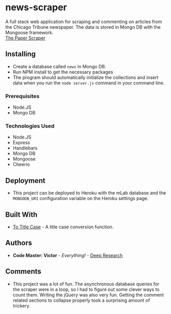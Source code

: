 # news-scraper

A full stack web application for scraping and commenting on articles from the Chicago Tribune newspaper. The data is stored in Mongo DB with the Mongoose framework.  
[The Paper Scraper](https://the-paper-scraper.herokuapp.com/)

## Installing

* Create a database called `news` in Mongo DB.
* Run NPM install to get the necessary packages
* The program should automatically initialize the collections and insert data when you run the `node server.js` command in your command line.

### Prerequisites

* Node.JS
* Mongo DB

### Technologies Used

* Node.JS
* Express
* Handlebars
* Mongo DB
* Mongoose
* Cheerio

## Deployment

* This project can be deployed to Heroku with the mLab database and the `MONGODB_URI` configuration variable on the Heroku settings page.

## Built With

* [To Title Case](https://github.com/gouch/to-title-case/blob/master/to-title-case.js) - A title case conversion function.

## Authors

* **Code Master: Victor** - *Everything!* - [Deep Research](https://github.com/deep-research)

## Comments

* This project was a lot of fun. The asynchronous database queries for the scraper were in a loop, so I had to figure out some clever ways to count them. Writing the jQuery was also very fun. Getting the comment related sections to collapse properly took a surprising amount of trickery.
